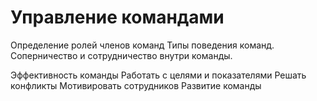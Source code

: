# Управление командами

Определение ролей членов команд
	Типы поведения команд.
	Соперничество и сотрудничество
внутри команды.

Эффективность команды
	Работать с целями и показателями
	Решать конфликты 
	Мотивировать сотрудников
	Развитие команды

